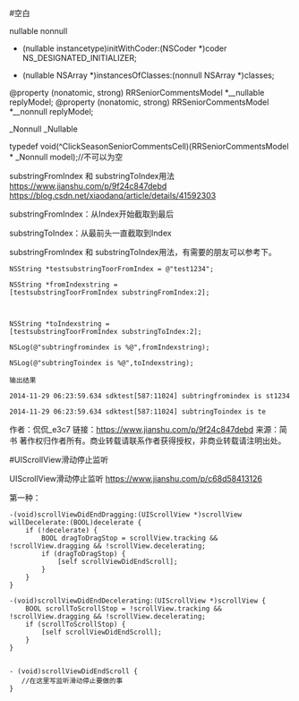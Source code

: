 #空白

nullable 
nonnull
- (nullable instancetype)initWithCoder:(NSCoder *)coder NS_DESIGNATED_INITIALIZER;

- (nullable NSArray *)instancesOfClasses:(nonnull NSArray *)classes;






@property (nonatomic, strong) RRSeniorCommentsModel *__nullable replyModel;
@property (nonatomic, strong) RRSeniorCommentsModel *__nonnull replyModel;



_Nonnull
_Nullable

typedef void(^ClickSeasonSeniorCommentsCell)(RRSeniorCommentsModel * _Nonnull model);//不可以为空
 





substringFromIndex 和 substringToIndex用法
https://www.jianshu.com/p/9f24c847debd
https://blog.csdn.net/xiaodanq/article/details/41592303

substringFromIndex：从Index开始截取到最后

substringToIndex：从最前头一直截取到Index

substringFromIndex 和 substringToIndex用法，有需要的朋友可以参考下。

```
NSString *testsubstringToorFromIndex = @"test1234";

NSString *fromIndexstring = [testsubstringToorFromIndex substringFromIndex:2];



NSString *toIndexstring = [testsubstringToorFromIndex substringToIndex:2];

NSLog(@"subtringfromindex is %@",fromIndexstring);

NSLog(@"subtringToindex is %@",toIndexstring);
```
```
输出结果

2014-11-29 06:23:59.634 sdktest[587:11024] subtringfromindex is st1234

2014-11-29 06:23:59.634 sdktest[587:11024] subtringToindex is te
```
作者：侃侃_e3c7
链接：https://www.jianshu.com/p/9f24c847debd
来源：简书
著作权归作者所有。商业转载请联系作者获得授权，非商业转载请注明出处。




#UIScrollView滑动停止监听

UIScrollView滑动停止监听
https://www.jianshu.com/p/c68d58413126

第一种：
```
-(void)scrollViewDidEndDragging:(UIScrollView *)scrollView willDecelerate:(BOOL)decelerate {
    if (!decelerate) {
        BOOL dragToDragStop = scrollView.tracking && !scrollView.dragging && !scrollView.decelerating;
        if (dragToDragStop) {
            [self scrollViewDidEndScroll];
        }
    }
}

-(void)scrollViewDidEndDecelerating:(UIScrollView *)scrollView {
    BOOL scrollToScrollStop = !scrollView.tracking && !scrollView.dragging && !scrollView.decelerating;
    if (scrollToScrollStop) {
        [self scrollViewDidEndScroll];
    }
}


- (void)scrollViewDidEndScroll {
   //在这里写监听滑动停止要做的事
}
```
